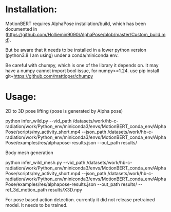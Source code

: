 # Installation:
MotionBERT requires AlphaPose installation/build, which has been documented in (https://github.com/Holliemin9090/AlphaPose/blob/master/Custom_build.md).

But be aware that it needs to be installed in a lower python version (python3.8 I am using) under a conda/miniconda env.

Be careful with chumpy, which is one of the library it depends on. It may have a numpy cannot import bool issue, for numpy>=1.24. use pip install git+https://github.com/mattloper/chumpy

# Usage:
2D to 3D pose lifting (pose is generated by Alpha pose)

python infer_wild.py --vid_path /datasets/work/hb-c-radiation/work/Python_env/miniconda3/envs/MotionBERT_conda_env/AlphaPose/scripts/my_activity_short.mp4 --json_path /datasets/work/hb-c-radiation/work/Python_env/miniconda3/envs/MotionBERT_conda_env/AlphaPose/examples/res/alphapose-results.json --out_path results/

Body mesh generation

python infer_wild_mesh.py --vid_path /datasets/work/hb-c-radiation/work/Python_env/miniconda3/envs/MotionBERT_conda_env/AlphaPose/scripts/my_activity_short.mp4 --json_path /datasets/work/hb-c-radiation/work/Python_env/miniconda3/envs/MotionBERT_conda_env/AlphaPose/examples/res/alphapose-results.json --out_path results/ --ref_3d_motion_path results/X3D.npy

For pose based action detection. currently it did not release pretrained model. It needs to be trained.

